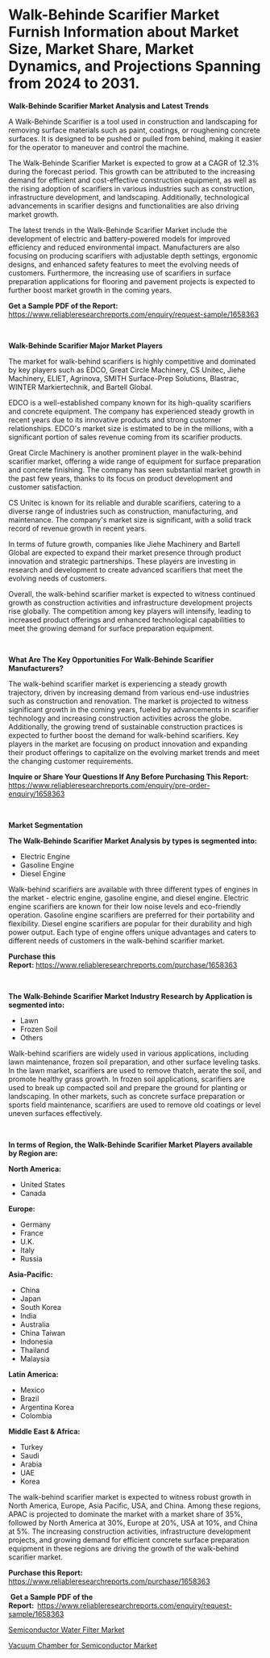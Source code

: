 <p><h1>Walk-Behinde Scarifier Market Furnish Information about Market Size, Market Share, Market Dynamics, and Projections Spanning from 2024 to 2031.</h1></p><p><strong>Walk-Behinde Scarifier Market Analysis and Latest Trends</strong></p>
<p><p>A Walk-Behinde Scarifier is a tool used in construction and landscaping for removing surface materials such as paint, coatings, or roughening concrete surfaces. It is designed to be pushed or pulled from behind, making it easier for the operator to maneuver and control the machine.</p><p>The Walk-Behinde Scarifier Market is expected to grow at a CAGR of 12.3% during the forecast period. This growth can be attributed to the increasing demand for efficient and cost-effective construction equipment, as well as the rising adoption of scarifiers in various industries such as construction, infrastructure development, and landscaping. Additionally, technological advancements in scarifier designs and functionalities are also driving market growth.</p><p>The latest trends in the Walk-Behinde Scarifier Market include the development of electric and battery-powered models for improved efficiency and reduced environmental impact. Manufacturers are also focusing on producing scarifiers with adjustable depth settings, ergonomic designs, and enhanced safety features to meet the evolving needs of customers. Furthermore, the increasing use of scarifiers in surface preparation applications for flooring and pavement projects is expected to further boost market growth in the coming years.</p></p>
<p><strong>Get a Sample PDF of the Report:&nbsp;</strong> <a href="https://www.reliableresearchreports.com/enquiry/request-sample/1658363">https://www.reliableresearchreports.com/enquiry/request-sample/1658363</a></p>
<p>&nbsp;</p>
<p><strong>Walk-Behinde Scarifier Major Market Players</strong></p>
<p><p>The market for walk-behind scarifiers is highly competitive and dominated by key players such as EDCO, Great Circle Machinery, CS Unitec, Jiehe Machinery, ELIET, Agrinova, SMITH Surface-Prep Solutions, Blastrac, WINTER Markiertechnik, and Bartell Global.</p><p>EDCO is a well-established company known for its high-quality scarifiers and concrete equipment. The company has experienced steady growth in recent years due to its innovative products and strong customer relationships. EDCO's market size is estimated to be in the millions, with a significant portion of sales revenue coming from its scarifier products.</p><p>Great Circle Machinery is another prominent player in the walk-behind scarifier market, offering a wide range of equipment for surface preparation and concrete finishing. The company has seen substantial market growth in the past few years, thanks to its focus on product development and customer satisfaction.</p><p>CS Unitec is known for its reliable and durable scarifiers, catering to a diverse range of industries such as construction, manufacturing, and maintenance. The company's market size is significant, with a solid track record of revenue growth in recent years.</p><p>In terms of future growth, companies like Jiehe Machinery and Bartell Global are expected to expand their market presence through product innovation and strategic partnerships. These players are investing in research and development to create advanced scarifiers that meet the evolving needs of customers.</p><p>Overall, the walk-behind scarifier market is expected to witness continued growth as construction activities and infrastructure development projects rise globally. The competition among key players will intensify, leading to increased product offerings and enhanced technological capabilities to meet the growing demand for surface preparation equipment.</p></p>
<p>&nbsp;</p>
<p><strong>What Are The Key Opportunities For Walk-Behinde Scarifier Manufacturers?</strong></p>
<p><p>The walk-behind scarifier market is experiencing a steady growth trajectory, driven by increasing demand from various end-use industries such as construction and renovation. The market is projected to witness significant growth in the coming years, fueled by advancements in scarifier technology and increasing construction activities across the globe. Additionally, the growing trend of sustainable construction practices is expected to further boost the demand for walk-behind scarifiers. Key players in the market are focusing on product innovation and expanding their product offerings to capitalize on the evolving market trends and meet the changing customer requirements.</p></p>
<p><strong>Inquire or Share Your Questions If Any Before Purchasing This Report:</strong> <a href="https://www.reliableresearchreports.com/enquiry/pre-order-enquiry/1658363">https://www.reliableresearchreports.com/enquiry/pre-order-enquiry/1658363</a></p>
<p>&nbsp;</p>
<p><strong>Market Segmentation</strong></p>
<p><strong>The Walk-Behinde Scarifier Market Analysis by types is segmented into:</strong></p>
<p><ul><li>Electric Engine</li><li>Gasoline Engine</li><li>Diesel Engine</li></ul></p>
<p><p>Walk-behind scarifiers are available with three different types of engines in the market - electric engine, gasoline engine, and diesel engine. Electric engine scarifiers are known for their low noise levels and eco-friendly operation. Gasoline engine scarifiers are preferred for their portability and flexibility. Diesel engine scarifiers are popular for their durability and high power output. Each type of engine offers unique advantages and caters to different needs of customers in the walk-behind scarifier market.</p></p>
<p><strong>Purchase this Report:&nbsp;</strong><a href="https://www.reliableresearchreports.com/purchase/1658363">https://www.reliableresearchreports.com/purchase/1658363</a></p>
<p>&nbsp;</p>
<p><strong>The Walk-Behinde Scarifier Market Industry Research by Application is segmented into:</strong></p>
<p><ul><li>Lawn</li><li>Frozen Soil</li><li>Others</li></ul></p>
<p><p>Walk-behind scarifiers are widely used in various applications, including lawn maintenance, frozen soil preparation, and other surface leveling tasks. In the lawn market, scarifiers are used to remove thatch, aerate the soil, and promote healthy grass growth. In frozen soil applications, scarifiers are used to break up compacted soil and prepare the ground for planting or landscaping. In other markets, such as concrete surface preparation or sports field maintenance, scarifiers are used to remove old coatings or level uneven surfaces effectively.</p></p>
<p>&nbsp;</p>
<p><strong>In terms of Region, the Walk-Behinde Scarifier Market Players available by Region are:</strong></p>
<p>
    <p> <strong> North America: </strong>
        <ul>
            <li>United States</li>
            <li>Canada</li>
        </ul>
        </p> 
    <p> <strong> Europe: </strong>
        <ul>
            <li>Germany</li>
            <li>France</li>
            <li>U.K.</li>
            <li>Italy</li>
            <li>Russia</li>
        </ul>
        </p> 
    <p> <strong> Asia-Pacific: </strong>
        <ul>
            <li>China</li>
            <li>Japan</li>
            <li>South Korea</li>
            <li>India</li>
            <li>Australia</li>
            <li>China Taiwan</li>
            <li>Indonesia</li>
            <li>Thailand</li>
            <li>Malaysia</li>
        </ul>
        </p> 
    <p> <strong> Latin America: </strong>
        <ul>
            <li>Mexico</li>
            <li>Brazil</li>
            <li>Argentina Korea</li>
            <li>Colombia</li>
        </ul>
        </p> 
    <p> <strong> Middle East & Africa: </strong>
        <ul>
            <li>Turkey</li>
            <li>Saudi</li>
            <li>Arabia</li>
            <li>UAE</li>
            <li>Korea</li>
        </ul>
    </p>
    </p>
<p><p>The walk-behind scarifier market is expected to witness robust growth in North America, Europe, Asia Pacific, USA, and China. Among these regions, APAC is projected to dominate the market with a market share of 35%, followed by North America at 30%, Europe at 20%, USA at 10%, and China at 5%. The increasing construction activities, infrastructure development projects, and growing demand for efficient concrete surface preparation equipment in these regions are driving the growth of the walk-behind scarifier market.</p></p>
<p><strong>Purchase this Report: </strong><a href="https://www.reliableresearchreports.com/purchase/1658363">https://www.reliableresearchreports.com/purchase/1658363</a></p>
<p>&nbsp;<strong>Get a Sample PDF of the Report:&nbsp;&nbsp;</strong><a href="https://www.reliableresearchreports.com/enquiry/request-sample/1658363">https://www.reliableresearchreports.com/enquiry/request-sample/1658363</a></p>
<p><strong></strong></p>
<p><p><a href="https://github.com/Alonsoolds3wq1d81czn8rbol/Market-Research-Report-List-1/blob/main/semiconductor-water-filter-market.md">Semiconductor Water Filter Market</a></p><p><a href="https://github.com/yemakinde/Market-Research-Report-List-1/blob/main/vacuum-chamber-for-semiconductor-market.md">Vacuum Chamber for Semiconductor Market</a></p></p>